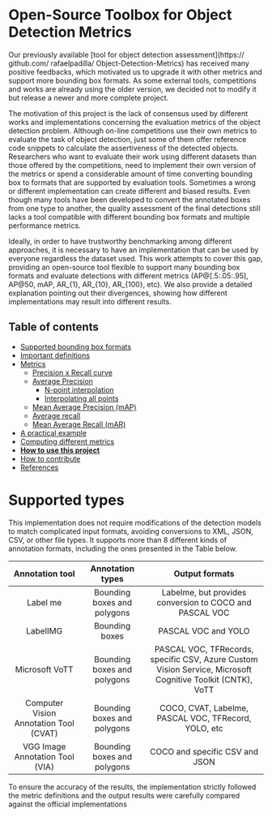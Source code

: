 Open-Source Toolbox for Object Detection Metrics
================================================

Our  previously  available  [tool  for  object  detection assessment](https:// github.com/ rafaelpadilla/ Object-Detection-Metrics) has received many positive feedbacks, which motivated us to upgrade it with other metrics and support more bounding box formats. As some external tools, competitions and works are already using the older version, we decided not to modify it but release a newer and more complete project. 

The motivation of this project is the lack of consensus used by different works and implementations concerning the evaluation metrics of the object detection problem. Although on-line competitions use their own metrics to evaluate the task of object detection, just some of them offer reference code snippets to calculate the assertiveness of the detected objects.
Researchers who want to evaluate their work using different datasets than those offered by the competitions, need to implement their own version of the metrics or spend a considerable amount of time converting bounding box to formats that are supported by evaluation tools. Sometimes a wrong or different implementation can create different and biased results. Even though many tools have been developed to convert the annotated boxes from one type to another, the quality assessment of the final detections still lacks a tool compatible with different bounding box formats and multiple performance metrics. 

Ideally, in order to have trustworthy benchmarking among different approaches, it is necessary to have an implementation that can be used by everyone regardless the dataset used. This work attempts to cover this gap, providing an open-source tool flexible to support many bounding box formats and evaluate detections with different metrics (AP@[.5:.05:.95], AP@50, mAP, AR_{1}, AR_{10}, AR_{100}, etc). We also provide a detailed explanation pointing out their divergences, showing how different implementations may result into different results.


## Table of contents

- [Supported bounding box formats](#different-bb-formats)
- [Important definitions](#important-definitions)
- [Metrics](#metrics)
  - [Precision x Recall curve](#precision-x-recall-curve)
  - [Average Precision](#average-precision)
    - [N-point interpolation](#N-point-interpolation)
    - [Interpolating all  points](#interpolating-all-points)
  - [Mean Average Precision (mAP)](#mean-average-precision)
  - [Average recall](#average-recall)
  - [Mean Average Recall (mAR)](#mean-average-recall)
- [A practical example](#practical-example)
- [Computing different metrics](#computing-different-metrics)
- [**How to use this project**](#how-to-use-this-project)
- [How to contribute](#how-to-contribute)
- [References](#references)



# Supported types

This implementation does not require modifications of the detection models to match complicated input formats, avoiding conversions to XML, JSON, CSV, or other file types. It supports more than 8 different kinds of annotation formats, including the ones presented in the Table below. 

|             Annotation tool            |       Annotation types      |                                               Output formats                                               |
|:--------------------------------------:|:---------------------------:|:----------------------------------------------------------------------------------------------------------:|
|                Label me                | Bounding boxes and polygons |                           Labelme, but provides conversion to COCO and PASCAL VOC                          |
|                LabelIMG                |        Bounding boxes       |                                             PASCAL VOC and YOLO                                            |
|             Microsoft VoTT             | Bounding boxes and polygons | PASCAL VOC, TFRecords, specific CSV, Azure Custom Vision Service, Microsoft Cognitive Toolkit (CNTK), VoTT |
| Computer Vision Annotation Tool (CVAT) | Bounding boxes and polygons |                            COCO, CVAT, Labelme, PASCAL VOC, TFRecord, YOLO, etc                            |
|     VGG Image Annotation Tool (VIA)    | Bounding boxes and polygons |                                       COCO and specific CSV and JSON                                       |



To ensure the accuracy of the results, the implementation strictly followed the metric definitions and the output results were carefully compared against the official implementations
